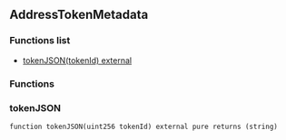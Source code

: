 
## AddressTokenMetadata

### Functions list
- [tokenJSON(tokenId) external](#tokenjson)

### Functions
### tokenJSON

```solidity
function tokenJSON(uint256 tokenId) external pure returns (string)
```

